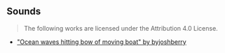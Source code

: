 ## Sounds

> The following works are licensed under the Attribution 4.0 License.

- ["Ocean waves hitting bow of moving boat" by byjoshberry](https://freesound.org/people/byjoshberry/sounds/435668/)

